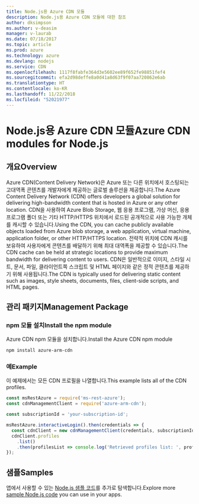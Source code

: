 ```yaml
---
title: Node.js용 Azure CDN 모듈
description: Node.js용 Azure CDN 모듈에 대한 참조
author: dksimpson
ms.author: v-deasim
manager: v-laurab
ms.date: 07/18/2017
ms.topic: article
ms.prod: azure
ms.technology: azure
ms.devlang: nodejs
ms.service: CDN
ms.openlocfilehash: 1117f8fabfe364d3e5602ee89f652fe98851fef4
ms.sourcegitcommit: efa2d98deffe8a0d41a8d63f9f07aa720862e6ab
ms.translationtype: HT
ms.contentlocale: ko-KR
ms.lasthandoff: 11/22/2018
ms.locfileid: "52021977"
---
```

# <a name="azure-cdn-modules-for-nodejs"></a><span data-ttu-id="32054-103">Node.js용 Azure CDN 모듈</span><span class="sxs-lookup"><span data-stu-id="32054-103">Azure CDN modules for Node.js</span></span>

## <a name="overview"></a><span data-ttu-id="32054-104">개요</span><span class="sxs-lookup"><span data-stu-id="32054-104">Overview</span></span>

<span data-ttu-id="32054-105">Azure CDN(Content Delivery Network)은 Azure 또는 다른 위치에서 호스팅되는 고대역폭 콘텐츠를 개발자에게 제공하는 글로벌 솔루션을 제공합니다.</span><span class="sxs-lookup"><span data-stu-id="32054-105">The Azure Content Delivery Network (CDN) offers developers a global solution for delivering high-bandwidth content that is hosted in Azure or any other location.</span></span> <span data-ttu-id="32054-106">CDN을 사용하여 Azure Blob Storage, 웹 응용 프로그램, 가상 머신, 응용 프로그램 폴더 또는 기타 HTTP/HTTPS 위치에서 로드된 공개적으로 사용 가능한 개체를 캐시할 수 있습니다.</span><span class="sxs-lookup"><span data-stu-id="32054-106">Using the CDN, you can cache publicly available objects loaded from Azure blob storage, a web application, virtual machine, application folder, or other HTTP/HTTPS location.</span></span> <span data-ttu-id="32054-107">전략적 위치에 CDN 캐시를 보유하여 사용자에게 콘텐츠를 배달하기 위해 최대 대역폭을 제공할 수 있습니다.</span><span class="sxs-lookup"><span data-stu-id="32054-107">The CDN cache can be held at strategic locations to provide maximum bandwidth for delivering content to users.</span></span> <span data-ttu-id="32054-108">CDN은 일반적으로 이미지, 스타일 시트, 문서, 파일, 클라이언트쪽 스크립트 및 HTML 페이지와 같은 정적 콘텐츠를 제공하기 위해 사용됩니다.</span><span class="sxs-lookup"><span data-stu-id="32054-108">The CDN is typically used for delivering static content such as images, style sheets, documents, files, client-side scripts, and HTML pages.</span></span>

## <a name="management-package"></a><span data-ttu-id="32054-109">관리 패키지</span><span class="sxs-lookup"><span data-stu-id="32054-109">Management Package</span></span>

### <a name="install-the-npm-module"></a><span data-ttu-id="32054-110">npm 모듈 설치</span><span class="sxs-lookup"><span data-stu-id="32054-110">Install the npm module</span></span>

<span data-ttu-id="32054-111">Azure CDN npm 모듈을 설치합니다.</span><span class="sxs-lookup"><span data-stu-id="32054-111">Install the Azure CDN npm module</span></span>

```bash
npm install azure-arm-cdn
```

### <a name="example"></a><span data-ttu-id="32054-112">예</span><span class="sxs-lookup"><span data-stu-id="32054-112">Example</span></span>

<span data-ttu-id="32054-113">이 예제에서는 모든 CDN 프로필을 나열합니다.</span><span class="sxs-lookup"><span data-stu-id="32054-113">This example lists all of the CDN profiles.</span></span>

```javascript
const msRestAzure = require('ms-rest-azure');
const cdnManagementClient = require('azure-arm-cdn');

const subscriptionId = 'your-subscription-id';

msRestAzure.interactiveLogin().then(credentials => {
  const cdnClient = new cdnManagementClient(credentials, subscriptionId);
  cdnClient.profiles
    .list()
    .then(profilesList => console.log('Retrieved profiles list: ', profilesList));
});
```

## <a name="samples"></a><span data-ttu-id="32054-114">샘플</span><span class="sxs-lookup"><span data-stu-id="32054-114">Samples</span></span>

<span data-ttu-id="32054-115">앱에서 사용할 수 있는 [Node.js 샘플 코드](https://azure.microsoft.com/resources/samples/?platform=nodejs)를 추가로 탐색합니다.</span><span class="sxs-lookup"><span data-stu-id="32054-115">Explore more [sample Node.js code](https://azure.microsoft.com/resources/samples/?platform=nodejs) you can use in your apps.</span></span>
